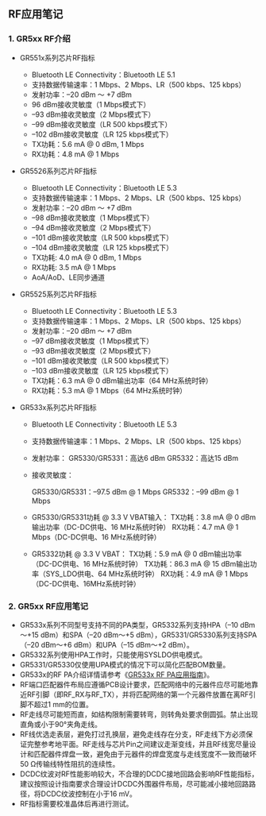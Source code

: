 ## RF应用笔记




### 1. GR5xx RF介绍

* GR551x系列芯片RF指标

  * Bluetooth LE Connectivity：Bluetooth LE 5.1
  * 支持数据传输速率：1 Mbps、2 Mbps、LR（500 kbps、125 kbps）
  * 发射功率：–20 dBm ～ +7 dBm
  * 96 dBm接收灵敏度（1 Mbps模式下）
  * –93 dBm接收灵敏度（2 Mbps模式下）
  * –99 dBm接收灵敏度（LR 500 kbps模式下）
  * –102 dBm接收灵敏度（LR 125 kbps模式下）
  * TX功耗：5.6 mA @ 0 dBm, 1 Mbps
  * RX功耗：4.8 mA @ 1 Mbps

* GR5526系列芯片RF指标

  * Bluetooth LE Connectivity：Bluetooth LE 5.3
  * 支持数据传输速率：1 Mbps、2 Mbps、LR（500 kbps、125 kbps）
  * 发射功率：–20 dBm ～ +7 dBm
  * –98 dBm接收灵敏度（1 Mbps模式下）
  * –94 dBm接收灵敏度（2 Mbps模式下）
  * –101 dBm接收灵敏度（LR 500 kbps模式下）
  * –104 dBm接收灵敏度（LR 125 kbps模式下） 
  * TX功耗: 4.0 mA @ 0 dBm, 1 Mbps
  * RX功耗: 3.5 mA @ 1 Mbps
  * AoA/AoD、LE同步通道

* GR5525系列芯片RF指标

  * Bluetooth LE Connectivity：Bluetooth LE 5.3
  * 支持数据传输速率：1 Mbps、2 Mbps、LR（500 kbps、125 kbps）
  * 发射功率：–20 dBm ～ +7 dBm
  * –97 dBm接收灵敏度（1 Mbps模式下）
  * –93 dBm接收灵敏度（2 Mbps模式下）
  * –101 dBm接收灵敏度（LR 500 kbps模式下）
  * –103 dBm接收灵敏度（LR 125 kbps模式下）
  * TX功耗：6.3 mA @ 0 dBm输出功率（64 MHz系统时钟）
  * RX功耗：5.3 mA @ 1 Mbps（64 MHz系统时钟）  

* GR533x系列芯片RF指标

  * Bluetooth LE Connectivity：Bluetooth LE 5.3

  * 支持数据传输速率：1 Mbps、2 Mbps、LR（500 kbps、125 kbps）

  * 发射功率：
    GR5330/GR5331：高达6 dBm
    GR5332：高达15 dBm

  * 接收灵敏度：

    GR5330/GR5331：–97.5 dBm @ 1 Mbps
    GR5332：–99 dBm @ 1 Mbps

  * GR5330/GR5331功耗 @ 3.3 V VBAT输入：
    TX功耗：3.8 mA @ 0 dBm输出功率（DC-DC供电、16 MHz系统时钟）
    RX功耗：4.7 mA @ 1 Mbps（DC-DC供电、16 MHz系统时钟）

  * GR5332功耗 @ 3.3 V VBAT：
    TX功耗：5.9 mA @ 0 dBm输出功率（DC-DC供电、16 MHz系统时钟）
    TX功耗：86.3 mA @ 15 dBm输出功率（SYS_LDO供电、64 MHz系统时钟）
    RX功耗：4.9 mA @ 1 Mbps（DC-DC供电、16MHz系统时钟）

### 2. GR5xx RF应用笔记

- GR533x系列不同型号支持不同的PA类型，GR5332系列支持HPA（–10 dBm～+15 dBm）和SPA（–20 dBm～+5 dBm），GR5331/GR5330系列支持SPA（–20 dBm～+6 dBm）和UPA（–15 dBm～+2 dBm）。
- GR5332系列使用HPA工作时，只能使用SYSLDO供电模式。
- GR5331/GR5330仅使用UPA模式的情况下可以简化匹配BOM数量。
- GR533x的RF PA介绍详情请参考《[GR533x RF PA应用指南](https://docs.goodix.com/zh/online/rf_pa_bl_d/V1.2)》。
- RF端口匹配器件布局应遵循PCB设计要求，匹配网络中的元器件应尽可能地靠近RF引脚（即RF_RX与RF_TX），并将匹配网络的第一个元器件放置在离RF引脚不超过1 mm的位置。
- RF走线尽可能短而直，如结构限制需要转弯，则转角处要求倒圆弧。禁止出现直角或小于90°夹角走线。
- RF线优选走表层，避免打过孔换层，避免走线存在分支，RF走线下方必须保证完整参考地平面。RF走线与芯片Pin之间建议走渐变线，并且RF线宽尽量设计和匹配器件焊盘一致，避免由于元器件的焊盘宽度与走线宽度不一致而破坏50 Ω传输线特性阻抗的连续性。
- DCDC纹波对RF性能影响较大，不合理的DCDC接地回路会影响RF性能指标，建议按照设计指南要求合理设计DCDC外围器件布局，尽可能减小接地回路路径，将DCDC纹波控制在小于16 mV。
- RF指标需要校准晶体后再进行测试。

